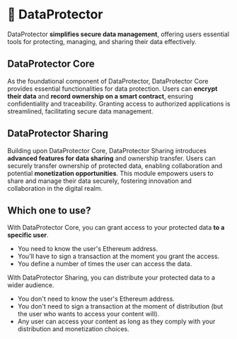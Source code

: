 # 🔐 DataProtector

DataProtector **simplifies secure data management**, offering users essential
tools for protecting, managing, and sharing their data effectively.

## DataProtector Core

As the foundational component of DataProtector, DataProtector Core provides
essential functionalities for data protection. Users can **encrypt their data**
and **record ownership on a smart contract**, ensuring confidentiality and
traceability. Granting access to authorized applications is streamlined,
facilitating secure data management.

## DataProtector Sharing

Building upon DataProtector Core, DataProtector Sharing introduces **advanced
features for data sharing** and ownership transfer. Users can securely transfer
ownership of protected data, enabling collaboration and potential **monetization
opportunities**. This module empowers users to share and manage their data
securely, fostering innovation and collaboration in the digital realm.

## Which one to use?

With DataProtector Core, you can grant access to your protected data **to a
specific user**.

- You need to know the user's Ethereum address.
- You'll have to sign a transaction at the moment you grant the access.
- You define a number of times the user can access the data.

With DataProtector Sharing, you can distribute your protected data to a wider
audience.

- You don't need to know the user's Ethereum address.
- You don't need to sign a transaction at the moment of distribution (but the
  user who wants to access your content will).
- Any user can access your content as long as they comply with your distribution
  and monetization choices.
